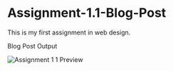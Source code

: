 # Assignment-1.1-Blog-Post
This is my first assignment in web design.

Blog Post Output

![Assignment 1 1 Preview](https://user-images.githubusercontent.com/45134925/98434293-6356fe80-2109-11eb-89d7-7158608ba2bc.png)

